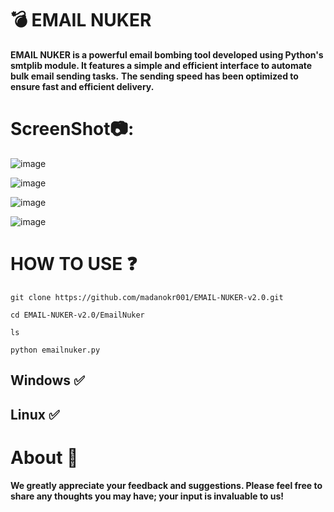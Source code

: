 # 💣 EMAIL NUKER
**EMAIL NUKER is a powerful email bombing tool developed using Python's smtplib module. It features a simple and efficient interface to automate bulk email sending tasks.**
**The sending speed has been optimized to ensure fast and efficient delivery.**

# ScreenShot📷:
![image](https://github.com/user-attachments/assets/a8234bff-9bbd-401c-b117-539c398c8c7c)

![image](https://github.com/user-attachments/assets/168c685a-6317-459f-8bae-753126da9f42)


![image](https://github.com/user-attachments/assets/98558022-68a3-4dcd-a57b-9c08475e77c4)

![image](https://github.com/user-attachments/assets/0e834e85-6d1b-4094-ba31-ba4350a85087)


# HOW TO USE ❓
```
git clone https://github.com/madanokr001/EMAIL-NUKER-v2.0.git
```
```
cd EMAIL-NUKER-v2.0/EmailNuker
```
```
ls
```
```
python emailnuker.py
```

## Windows ✅
## Linux ✅

# About 🤑
**We greatly appreciate your feedback and suggestions. Please feel free to share any thoughts you may have; your input is invaluable to us!**



